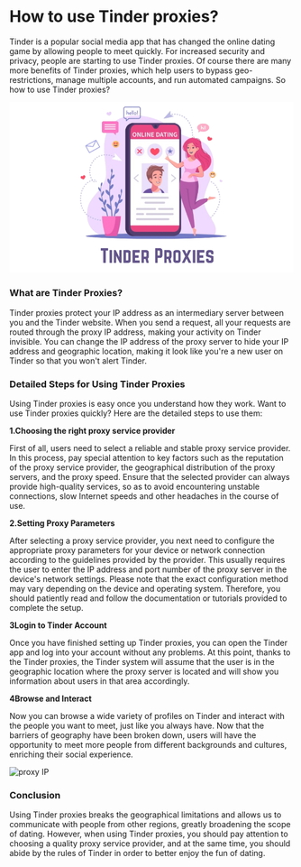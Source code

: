 # How to use Tinder proxies?

Tinder is a popular social media app that has changed the online dating game by allowing people to meet quickly. For increased security and privacy, people are starting to use Tinder proxies. Of course there are many more benefits of Tinder proxies, which help users to bypass geo-restrictions, manage multiple accounts, and run automated campaigns. So how to use Tinder proxies?

![proxy IP](https://github.com/IPXProxy/Types-of-proxy-servers/blob/main/Types-of-proxy-servers/Tinder%20proxies1.png)

<h3>What are Tinder Proxies?</h3>

Tinder proxies protect your IP address as an intermediary server between you and the Tinder website. When you send a request, all your requests are routed through the proxy IP address, making your activity on Tinder invisible. You can change the IP address of the proxy server to hide your IP address and geographic location, making it look like you're a new user on Tinder so that you won't alert Tinder.

<h3>Detailed Steps for Using Tinder Proxies</h3>

Using Tinder proxies is easy once you understand how they work. Want to use Tinder proxies quickly? Here are the detailed steps to use them:

**1.Choosing the right proxy service provider**

First of all, users need to select a reliable and stable proxy service provider. In this process, pay special attention to key factors such as the reputation of the proxy service provider, the geographical distribution of the proxy servers, and the proxy speed. Ensure that the selected provider can always provide high-quality services, so as to avoid encountering unstable connections, slow Internet speeds and other headaches in the course of use.

**2.Setting Proxy Parameters**

After selecting a proxy service provider, you next need to configure the appropriate proxy parameters for your device or network connection according to the guidelines provided by the provider. This usually requires the user to enter the IP address and port number of the proxy server in the device's network settings. Please note that the exact configuration method may vary depending on the device and operating system. Therefore, you should patiently read and follow the documentation or tutorials provided to complete the setup.

**3Login to Tinder Account**

Once you have finished setting up Tinder proxies, you can open the Tinder app and log into your account without any problems. At this point, thanks to the Tinder proxies, the Tinder system will assume that the user is in the geographic location where the proxy server is located and will show you information about users in that area accordingly.

**4Browse and Interact**

Now you can browse a wide variety of profiles on Tinder and interact with the people you want to meet, just like you always have. Now that the barriers of geography have been broken down, users will have the opportunity to meet more people from different backgrounds and cultures, enriching their social experience.

![proxy IP](https://github.com/IPXProxy/Types-of-proxy-servers/blob/main/Types-of-proxy-servers/Tinder%20proxies2.png)
<h3>Conclusion</h3>
Using Tinder proxies breaks the geographical limitations and allows us to communicate with people from other regions, greatly broadening the scope of dating. However, when using Tinder proxies, you should pay attention to choosing a quality proxy service provider, and at the same time, you should abide by the rules of Tinder in order to better enjoy the fun of dating.

